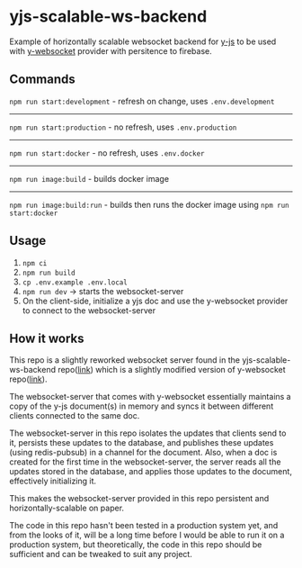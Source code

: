 # yjs-scalable-ws-backend

Example of horizontally scalable websocket backend for [y-js](https://github.com/yjs/yjs) to be used with [y-websocket](https://github.com/yjs/y-websocket) provider with persitence to firebase.

## Commands

`npm run start:development` - refresh on change, uses `.env.development`

---

`npm run start:production` - no refresh, uses `.env.production`

---

`npm run start:docker` - no refresh, uses `.env.docker`

---

`npm run image:build` - builds docker image

---

`npm run image:build:run` - builds then runs the docker image using `npm run start:docker`
## Usage

1. `npm ci`
2. `npm run build`
3. `cp .env.example .env.local`
4. `npm run dev` -> starts the websocket-server
5. On the client-side, initialize a yjs doc and use the y-websocket provider to connect to the websocket-server

## How it works

This repo is a slightly reworked websocket server found in the yjs-scalable-ws-backend repo([link](https://github.com/kapv89/yjs-scalable-ws-backend)) which is a slightly modified version of y-websocket repo([link](https://github.com/yjs/y-websocket/blob/master/bin/server.js)).

The websocket-server that comes with y-websocket essentially maintains a copy of the y-js document(s) in memory and syncs it between different clients connected to the same doc.

The websocket-server in this repo isolates the updates that clients send to it, persists these updates to the database, and publishes these updates (using redis-pubsub) in a channel for the document. Also, when a doc is created for the first time in the websocket-server, the server reads all the updates stored in the database, and applies those updates to the document, effectively initializing it.

This makes the websocket-server provided in this repo persistent and horizontally-scalable on paper.

The code in this repo hasn't been tested in a production system yet, and from the looks of it, will be a long time before I would be able to run it on a production system, but theoretically, the code in this repo should be sufficient and can be tweaked to suit any project.
